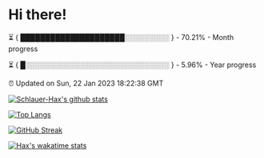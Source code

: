 # Hi there!

⏳ { █████████████████████░░░░░░░░░ } - 70.21% - Month progress

⏳ { █░░░░░░░░░░░░░░░░░░░░░░░░░░░░░ } - 5.96% - Year progress

⏰ Updated on Sun, 22 Jan 2023 18:22:38 GMT


[![Schlauer-Hax's github stats](https://github-readme-stats.vercel.app/api?username=Schlauer-Hax&show_icons=true&theme=dark&count_private=true)](https://github.com/Schlauer-Hax)


[![Top Langs](https://github-readme-stats.vercel.app/api/top-langs/?username=Schlauer-Hax&layout=compact&theme=dark)](https://github.com/Schlauer-Hax?tab=repositories)

[![GitHub Streak](https://streak-stats.demolab.com?user=Schlauer-Hax&theme=dark)](https://git.io/streak-stats)

[![Hax's wakatime stats](https://github-readme-stats.vercel.app/api/wakatime?username=Hax&theme=dark)](https://wakatime.com/@Hax)

